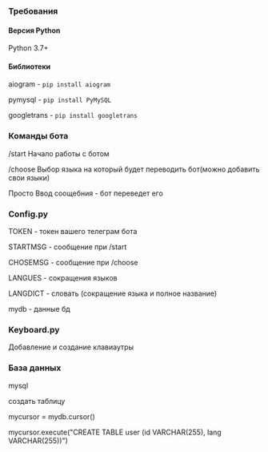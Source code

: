 ### Требования
#### Версия Python
Python 3.7+
#### Библиотеки
aiogram - ```pip install aiogram```

pymysql - ```pip install PyMySQL```

googletrans - ```pip install googletrans```
### Команды бота
/start Начало работы с ботом

/choose Выбор языка на который будет переводить бот(можно добавить свои языки)

Просто Ввод соощебния - бот переведет его

### Config.py
TOKEN - токен вашего телеграм бота

STARTMSG - сообщение при /start

CHOSEMSG  - сообщение при /choose

LANGUES - сокращения языков

LANGDICT - словать (сокращение языка и полное название)

mydb - данные бд
### Keyboard.py

Добавление и создание клавиаутры

### База данных

mysql

создать таблицу

mycursor = mydb.cursor()

mycursor.execute("CREATE TABLE user (id VARCHAR(255), lang VARCHAR(255))")

